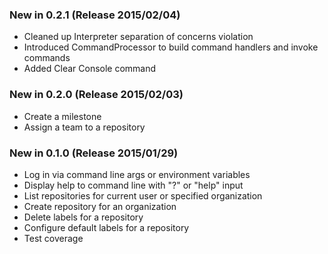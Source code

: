 ### New in 0.2.1 (Release 2015/02/04)
* Cleaned up Interpreter separation of concerns violation
* Introduced CommandProcessor to build command handlers and invoke commands
* Added Clear Console command

### New in 0.2.0 (Release 2015/02/03)
* Create a milestone
* Assign a team to a repository

### New in 0.1.0 (Release 2015/01/29)
* Log in via command line args or environment variables
* Display help to command line with "?" or "help" input
* List repositories for current user or specified organization
* Create repository for an organization
* Delete labels for a repository
* Configure default labels for a repository
* Test coverage